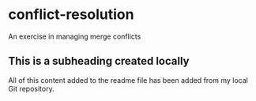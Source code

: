 # conflict-resolution
An exercise in managing merge conflicts

## This is a subheading created locally

All of this content added to the readme file has been added from my local Git repository.